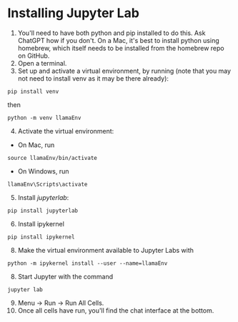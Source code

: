 # Installing Jupyter Lab

1. You'll need to have both python and pip installed to do this. Ask ChatGPT how if you don't. On a Mac, it's best to install python using homebrew, which itself needs to be installed from the homebrew repo on GitHub.
2. Open a terminal.
3. Set up and activate a virtual environment, by running (note that you may not need to install venv as it may be there already):
```
pip install venv
```
then
```
python -m venv llamaEnv
```
4. Activate the virtual environment:
- On Mac, run
```
source llamaEnv/bin/activate
```
- On Windows, run
```
llamaEnv\Scripts\activate
```
5. Install *jupyterlab*:
```
pip install jupyterlab
```
6. Install ipykernel
```
pip install ipykernel
```
8. Make the virtual environment available to Jupyter Labs with
```
python -m ipykernel install --user --name=llamaEnv
```
8. Start Jupyter with the command
```
jupyter lab
```
9. Menu -> Run -> Run All Cells.
10. Once all cells have run, you'll find the chat interface at the bottom.
